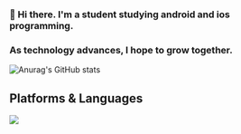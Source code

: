 ### 👋 Hi there. I'm a student studying android and ios programming.
###    As technology advances, I hope to grow together.

![Anurag's GitHub stats](https://github-readme-stats.vercel.app/api?username=Characterful&show_icons=true&theme=nord)

## Platforms & Languages
<img src="https://img.shields.io/badge/Android-3DDC84?style=flat-square&logo=Android&logoColor=white"/>




<!--
**Characterful/Characterful** is a ✨ _special_ ✨ repository because its `README.md` (this file) appears on your GitHub profile.

Here are some ideas to get you started:

- 🔭 I’m currently working on ...
- 🌱 I’m currently learning ...
- 👯 I’m looking to collaborate on ...
- 🤔 I’m looking for help with ...
- 💬 Ask me about ...
- 📫 How to reach me: ...
- 😄 Pronouns: ...
- ⚡ Fun fact: ...
-->
